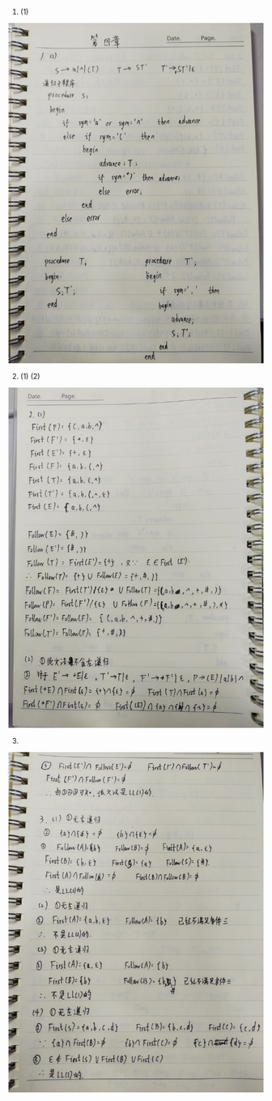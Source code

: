 1. (1)

![IMG20211027203046](161930131-马睿.assets/IMG20211027203046.jpg)



2. (1) (2)

![IMG20211027203053](161930131-马睿.assets/IMG20211027203053.jpg)



3. 

![IMG20211027203056](161930131-马睿.assets/IMG20211027203056.jpg)